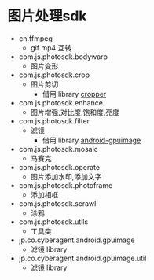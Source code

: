 # 图片处理sdk

  - cn.ffmpeg
    - gif mp4 互转
  - com.js.photosdk.bodywarp
    - 图片变形
  - com.js.photosdk.crop
    - 图片剪切
      - 借用 library [cropper](https://github.com/edmodo/cropper)
  - com.js.photosdk.enhance
    - 图片增强,对比度,饱和度,亮度
  - com.js.photosdk.filter
    - 滤镜
      - 借用 library [android-gpuimage](https://github.com/CyberAgent/android-gpuimage)
  - com.js.photosdk.mosaic
    - 马赛克
  - com.js.photosdk.operate
    - 图片添加水印,添加文字
  - com.js.photosdk.photoframe
    - 添加相框
  - com.js.photosdk.scrawl
    - 涂鸦
  - com.js.photosdk.utils
    - 工具类
  - jp.co.cyberagent.android.gpuimage
    - 滤镜 library
  - jp.co.cyberagent.android.gpuimage.util
    - 滤镜 library

